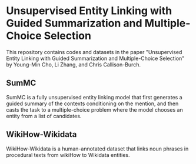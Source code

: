 # Unsupervised Entity Linking with Guided Summarization and Multiple-Choice Selection

This repository contains codes and datasets in the paper "Unsupervised Entity Linking with Guided Summarization and Multiple-Choice Selection" by Young-Min Cho, Li Zhang, and Chris Callison-Burch.

## SumMC
SumMC is a fully unsupervised entity linking model that first generates a guided summary of the contexts conditioning on the mention, and then casts the task to a multiple-choice problem where the model chooses an entity from a list of candidates. 

## WikiHow-Wikidata
WikiHow-Wikidata is a human-annotated dataset that links noun phrases in procedural texts from wikiHow to Wikidata entities.


